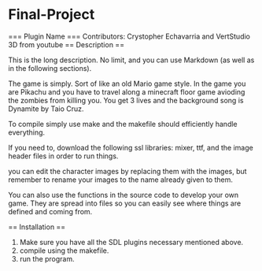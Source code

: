 # Final-Project

=== Plugin Name ===
Contributors: Crystopher Echavarria and VertStudio 3D from youtube 
== Description ==

This is the long description.  No limit, and you can use Markdown (as well as in the following sections).

The game is simply. Sort of like an old Mario game style. In the game you are Pikachu and you have to travel along a minecraft floor game avioding the zombies from killing you. You get 3 lives and the background song is Dynamite by Taio Cruz.

To compile simply use make and the makefile should efficiently handle everything.

If you need to, download the following ssl libraries: mixer, ttf, and the image header files in order to run things. 

you can edit the character images by replacing them with the images, but remember to rename your images to the name already given to them.

You can also use the functions in the source code to develop your own game. They are spread into files so you can easily see where things are defined and coming from. 

== Installation ==


1. Make sure you have all the SDL plugins necessary mentioned above.
1. compile using the makefile. 
1. run the program.
